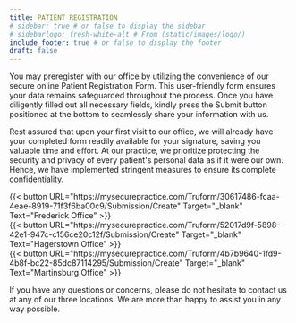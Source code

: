```yaml
---
title: PATIENT REGISTRATION
# sidebar: true # or false to display the sidebar
# sidebarlogo: fresh-white-alt # From (static/images/logo/)
include_footer: true # or false to display the footer
draft: false
---
```


You may preregister with our office by utilizing the convenience of our secure online Patient Registration Form. This user-friendly form ensures your data remains safeguarded throughout the process. Once you have diligently filled out all necessary fields, kindly press the Submit button positioned at the bottom to seamlessly share your information with us.

Rest assured that upon your first visit to our office, we will already have your completed form readily available for your signature, saving you valuable time and effort. At our practice, we prioritize protecting the security and privacy of every patient's personal data as if it were our own. Hence, we have implemented stringent measures to ensure its complete confidentiality.

<div class="registration-buttons-container">
  <div class="registration-button-container">
    {{< button URL="https://mysecurepractice.com/Truform/30617486-fcaa-4eae-8919-71f3f6ba00c9/Submission/Create" Target="_blank" Text="Frederick Office" >}}&nbsp;&nbsp;&nbsp;&nbsp;
  </div>
  <div class="registration-button-container">
    {{< button URL="https://mysecurepractice.com/Truform/52017d9f-5898-42e1-947c-c156ce20c12f/Submission/Create" Target="_blank" Text="Hagerstown Office" >}}&nbsp;&nbsp;&nbsp;&nbsp;
  </div>
  <div class="registration-button-container">
    {{< button URL="https://mysecurepractice.com/Truform/4b7b9640-1fd9-4b8f-bc22-85dc87114295/Submission/Create" Target="_blank" Text="Martinsburg Office" >}}
  </div>
</div>

If you have any questions or concerns, please do not hesitate to contact us at any of our three locations. We are more than happy to assist you in any way possible.
